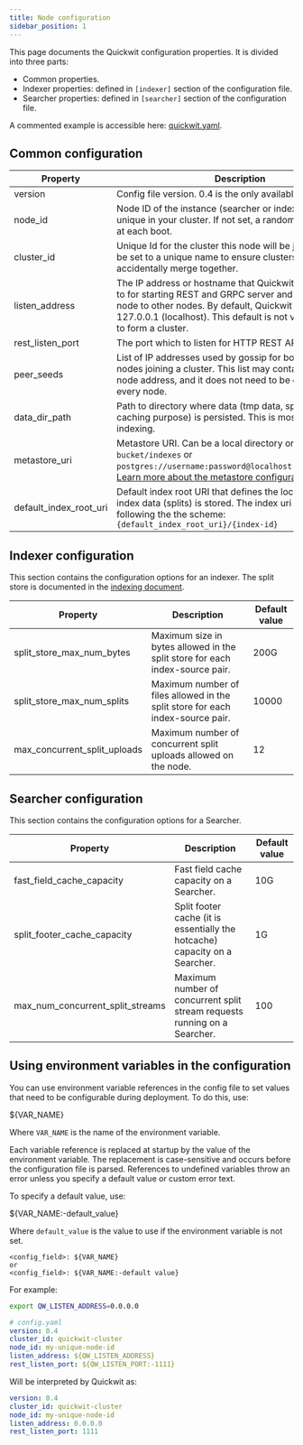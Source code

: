 ```yaml
---
title: Node configuration
sidebar_position: 1
---
```


This page documents the Quickwit configuration properties. It is divided into three parts:

- Common properties.
- Indexer properties: defined in `[indexer]` section of the configuration file.
- Searcher properties: defined in `[searcher]` section of the configuration file.

A commented example is accessible here: [quickwit.yaml](https://github.com/quickwit-oss/quickwit/blob/main/config/quickwit.yaml).

## Common configuration

| Property | Description | Default value |
| --- | --- | --- |
| version | Config file version. 0.4 is the only available value. |  |
| node_id | Node ID of the instance (searcher or indexer). It must be unique in your cluster. If not set, a random ID is generated at each boot. |  |
| cluster_id | Unique Id for the cluster this node will be joining. Should be set to a unique name to ensure clusters do not accidentally merge together. | "quickwit-test-cluster" |
| listen_address | The IP address or hostname that Quickwit service binds to for starting REST and GRPC server and connecting this node to other nodes. By default, Quickwit binds itself to 127.0.0.1 (localhost). This default is not valid when trying to form a cluster. | 127.0.0.1 |
| rest_listen_port | The port which to listen for HTTP REST API. | 7280 |
| peer_seeds | List of IP addresses used by gossip for bootstrapping new nodes joining a cluster. This list may contain the current node address, and it does not need to be exhaustive on every node. |  |
| data_dir_path | Path to directory where data (tmp data, splits kept for caching purpose) is persisted. This is mostly used in indexing. | `./qwdata` |
| metastore_uri | Metastore URI. Can be a local directory or `s3://my-bucket/indexes` or `postgres://username:password@localhost:5432/metastore`. [Learn more about the metastore configuration](metastore-config.md). | `{data_dir}/indexes` |
| default_index_root_uri | Default index root URI that defines the location where index data (splits) is stored. The index uri is build following the the scheme: `{default_index_root_uri}/{index-id}` | `{data_dir}/indexes` |

## Indexer configuration

This section contains the configuration options for an indexer. The split store is documented in the  [indexing document](../concepts/indexing.md#split-store).

| Property | Description | Default value |
| --- | --- | --- |
| split_store_max_num_bytes | Maximum size in bytes allowed in the split store for each index-source pair. | 200G |
| split_store_max_num_splits | Maximum number of files allowed in the split store for each index-source pair. | 10000 |
| max_concurrent_split_uploads | Maximum number of concurrent split uploads allowed on the node. | 12 |

## Searcher configuration

This section contains the configuration options for a Searcher.

| Property | Description | Default value |
| --- | --- | --- |
| fast_field_cache_capacity | Fast field cache capacity on a Searcher. | 10G |
| split_footer_cache_capacity | Split footer cache (it is essentially the hotcache) capacity on a Searcher. | 1G |
| max_num_concurrent_split_streams | Maximum number of concurrent split stream requests running on a Searcher. | 100 |

## Using environment variables in the configuration

You can use environment variable references in the config file to set values that need to be configurable during deployment. To do this, use:

${VAR_NAME}

Where `VAR_NAME` is the name of the environment variable.

Each variable reference is replaced at startup by the value of the environment variable. The replacement is case-sensitive and occurs before the configuration file is parsed. References to undefined variables throw an error unless you specify a default value or custom error text.

To specify a default value, use:

${VAR_NAME:-default_value}

Where `default_value` is the value to use if the environment variable is not set.

```
<config_field>: ${VAR_NAME}
or
<config_field>: ${VAR_NAME:-default value}
```

For example:

```bash
export QW_LISTEN_ADDRESS=0.0.0.0
```

```yaml
# config.yaml
version: 0.4
cluster_id: quickwit-cluster
node_id: my-unique-node-id
listen_address: ${QW_LISTEN_ADDRESS}
rest_listen_port: ${QW_LISTEN_PORT:-1111}
```

Will be interpreted by Quickwit as:

```yaml
version: 0.4
cluster_id: quickwit-cluster
node_id: my-unique-node-id
listen_address: 0.0.0.0
rest_listen_port: 1111
```
